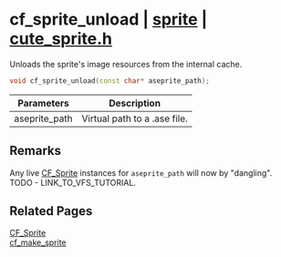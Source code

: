 # cf_sprite_unload | [sprite](https://github.com/RandyGaul/cute_framework/blob/master/docs/sprite_readme.md) | [cute_sprite.h](https://github.com/RandyGaul/cute_framework/blob/master/include/cute_sprite.h)

Unloads the sprite's image resources from the internal cache.

```cpp
void cf_sprite_unload(const char* aseprite_path);
```

Parameters | Description
--- | ---
aseprite_path | Virtual path to a .ase file.

## Remarks

Any live [CF_Sprite](https://github.com/RandyGaul/cute_framework/blob/master/docs/sprite/cf_sprite.md) instances for `aseprite_path` will now by "dangling". TODO - LINK_TO_VFS_TUTORIAL.

## Related Pages

[CF_Sprite](https://github.com/RandyGaul/cute_framework/blob/master/docs/sprite/cf_sprite.md)  
[cf_make_sprite](https://github.com/RandyGaul/cute_framework/blob/master/docs/sprite/cf_make_sprite.md)  
